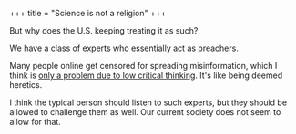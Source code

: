 +++
title = "Science is not a religion"
+++

But why does the U.S. keeping treating it as such?

We have a class of experts who essentially act as preachers.

Many people online get censored for spreading misinformation, which I think is [only a problem due to low critical thinking](../world-view/misinformation-and-critical-thinking). It's like being deemed heretics.

I think the typical person should listen to such experts, but they should be allowed to challenge them as well. Our current society does not seem to allow for that.

